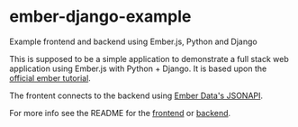 # ember-django-example
Example frontend and backend using Ember.js, Python and Django

This is supposed to be a simple application to demonstrate a full stack web application using Ember.js with Python + Django. It is based upon the [official ember tutorial](https://guides.emberjs.com/release/tutorial/part-1/).

The frontent connects to the backend using [Ember Data's JSONAPI](https://guides.emberjs.com/release/models/customizing-adapters/).

For more info see the README for the [frontend](frontend/README.md) or [backend](backend/README).